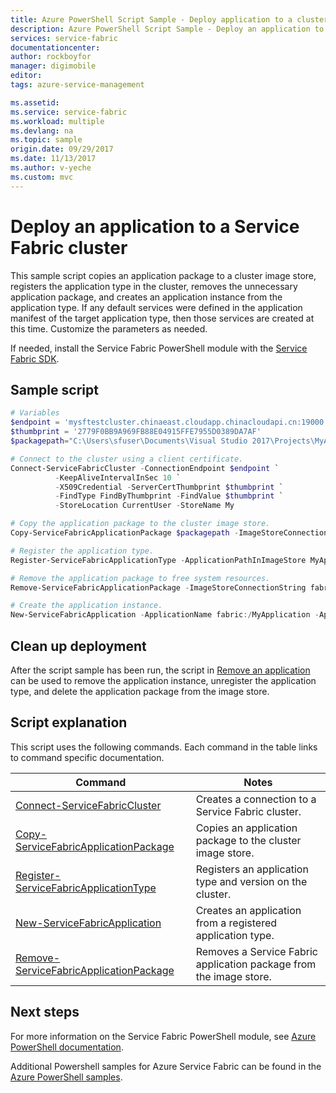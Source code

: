 ```yaml
---
title: Azure PowerShell Script Sample - Deploy application to a cluster| Azure
description: Azure PowerShell Script Sample - Deploy an application to a Service Fabric cluster.
services: service-fabric
documentationcenter: 
author: rockboyfor
manager: digimobile
editor: 
tags: azure-service-management

ms.assetid: 
ms.service: service-fabric
ms.workload: multiple
ms.devlang: na
ms.topic: sample
origin.date: 09/29/2017
ms.date: 11/13/2017
ms.author: v-yeche
ms.custom: mvc
---
```


# Deploy an application to a Service Fabric cluster

This sample script copies an application package to a cluster image store, registers the application type in the cluster, removes the unnecessary application package, and creates an application instance from the application type.  If any default services were defined in the application manifest of the target application type, then those services are created at this time. Customize the parameters as needed. 

If needed, install the Service Fabric PowerShell module with the [Service Fabric SDK](../service-fabric-get-started.md). 

## Sample script

```powershell
﻿# Variables
$endpoint = 'mysftestcluster.chinaeast.cloudapp.chinacloudapi.cn:19000'
$thumbprint = '2779F0BB9A969FB88E04915FFE7955D0389DA7AF'
$packagepath="C:\Users\sfuser\Documents\Visual Studio 2017\Projects\MyApplication\MyApplication\pkg\Release"

# Connect to the cluster using a client certificate.
Connect-ServiceFabricCluster -ConnectionEndpoint $endpoint `
          -KeepAliveIntervalInSec 10 `
          -X509Credential -ServerCertThumbprint $thumbprint `
          -FindType FindByThumbprint -FindValue $thumbprint `
          -StoreLocation CurrentUser -StoreName My

# Copy the application package to the cluster image store.
Copy-ServiceFabricApplicationPackage $packagepath -ImageStoreConnectionString fabric:ImageStore -ApplicationPackagePathInImageStore MyApplication

# Register the application type.
Register-ServiceFabricApplicationType -ApplicationPathInImageStore MyApplication

# Remove the application package to free system resources.
Remove-ServiceFabricApplicationPackage -ImageStoreConnectionString fabric:ImageStore -ApplicationPackagePathInImageStore MyApplication

# Create the application instance.
New-ServiceFabricApplication -ApplicationName fabric:/MyApplication -ApplicationTypeName MyApplicationType -ApplicationTypeVersion 1.0.0
```

## Clean up deployment 

After the script sample has been run, the script in [Remove an application](service-fabric-powershell-remove-application.md) can be used to remove the application instance, unregister the application type, and delete the application package from the image store.

## Script explanation

This script uses the following commands. Each command in the table links to command specific documentation.

| Command | Notes |
|---|---|
|[Connect-ServiceFabricCluster](https://docs.microsoft.com/powershell/module/servicefabric/connect-servicefabriccluster?view=azureservicefabricps)| Creates a connection to a Service Fabric cluster. |
|[Copy-ServiceFabricApplicationPackage](https://docs.microsoft.com/powershell/module/servicefabric/copy-servicefabricapplicationpackage?view=azureservicefabricps) | Copies an application package to the cluster image store.  |
|[Register-ServiceFabricApplicationType](https://docs.microsoft.com/powershell/module/servicefabric/register-servicefabricapplicationtype?view=azureservicefabricps)| Registers an application type and version on the cluster. |
|[New-ServiceFabricApplication](https://docs.microsoft.com/powershell/module/servicefabric/new-servicefabricapplication?view=azureservicefabricps)| Creates an application from a registered application type. |
|[Remove-ServiceFabricApplicationPackage](https://docs.microsoft.com/powershell/module/servicefabric/remove-servicefabricapplicationpackage?view=azureservicefabricps) | Removes a Service Fabric application package from the image store.|

## Next steps

For more information on the Service Fabric PowerShell module, see [Azure PowerShell documentation](https://docs.microsoft.com/powershell/azure/service-fabric/?view=azureservicefabricps).

Additional Powershell samples for Azure Service Fabric can be found in the [Azure PowerShell samples](../service-fabric-powershell-samples.md).
<!--Update_Description: update meta properties, update cmdlet of Remove the application package to free system resources. -->